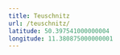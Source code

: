 ```yaml
---
title: Teuschnitz
url: /teuschnitz/
latitude: 50.397541000000004
longitude: 11.380875000000001
---
```

